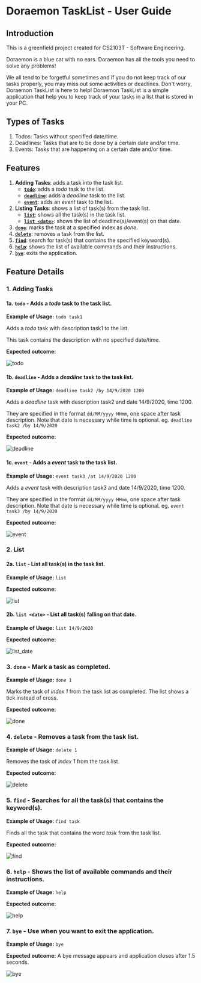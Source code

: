 # **Doraemon TaskList - User Guide**

## **Introduction**
This is a greenfield project created for CS2103T - Software Engineering.

Doraemon is a blue cat with no ears. Doraemon has all the tools you need to solve any problems!

We all tend to be forgetful sometimes and if you do not keep track of our tasks properly, you may miss out some activities or deadlines.
Don't worry, Doraemon TaskList is here to help! Doraemon TaskList is a simple application that help you to keep track of your tasks in a list that is stored in your PC.

## Types of Tasks
1. Todos: Tasks without specified date/time.
2. Deadlines: Tasks that are to be done by a certain date and/or time.
3. Events: Tasks that are happening on a certain date and/or time.

## Features 
1. **Adding Tasks**: adds a task into the task list.
   + [**`todo`**](#todo): adds a *todo* task to the list.
   + [**`deadline`**](#deadline): adds a *deadline* task to the list.
   + [**`event`**](#event): adds an *event* task to the list.
2. **Listing Tasks**: shows a list of task(s) from the task list.
   + [**`list`**](#list): shows all the task(s) in the task list.
   + [**`list <date>`**](#listdate): shows the list of deadline(s)/event(s) on that date.
3. [**`done`**](#done): marks the task at a specified index as *done*.
4. [**`delete`**](#delete): removes a task from the list.
5. [**`find`**](#find): search for task(s) that contains the specified keyword(s).
6. [**`help`**](#help): shows the list of available commands and their instructions.
7. [**`bye`**](#bye): exits the application.

## Feature Details

### 1. Adding Tasks
#### <a name="todo"></a>1a. **`todo`** - Adds a *todo* task to the task list.
**Example of Usage:** `todo task1` 

Adds a *todo* task with description task1 to the list. 

This task contains the description with no specified date/time.

**Expected outcome:**

![todo](./screenshot/todo.png)


#### <a name="deadline"></a>1b. **`deadline`** - Adds a *deadline* task to the task list.
**Example of Usage:** `deadline task2 /by 14/9/2020 1200`

Adds a *deadline* task with description task2 and date 14/9/2020, time 1200.

They are specified in the format `dd/MM/yyyy HHmm`, one space after 
task description. Note that date is necessary while time is optional.
eg. `deadline task2 /by 14/9/2020`

**Expected outcome:**

![deadline](./screenshot/deadline.png)


#### <a name="event"></a>1c. **`event`** - Adds a *event* task to the task list.
**Example of Usage:** `event task3 /at 14/9/2020 1200`

Adds a *event* task with description task3 and date 14/9/2020, time 1200.

They are specified in the format `dd/MM/yyyy HHmm`, one space after 
task description. Note that date is necessary while time is optional.
eg. `event task3 /by 14/9/2020`

**Expected outcome:**

![event](./screenshot/event.png)

### 2. List
#### <a name="list"></a>2a. **`list`** - List all task(s) in the task list. 
**Example of Usage:** `list`

**Expected outcome:**

![list](./screenshot/list.png)


#### <a name="listdate"></a>2b. **`list <date>`** - List all task(s) falling on that date.
**Example of Usage:** `list 14/9/2020`

**Expected outcome:**

![list_date](./screenshot/listdate.png)


### <a name="done"></a>3. **`done`** - Mark a task as completed.
**Example of Usage:** `done 1`

Marks the task of *index 1* from the task list as completed. The list shows a tick instead of cross.

**Expected outcome:**

![done](./screenshot/done.png)


### <a name="delete"></a>4. **`delete`** - Removes a task from the task list.
**Example of Usage:** `delete 1`

Removes the task of *index 1* from the task list.

**Expected outcome:**

![delete](./screenshot/delete.png)


### <a name="find"></a>5. **`find`** - Searches for all the task(s) that contains the keyword(s).
**Example of Usage:** `find task`

Finds all the task that contains the word *task* from the task list.

**Expected outcome:**

![find](./screenshot/find.png)


### <a name="help"></a>6. **`help`** - Shows the list of available commands and their instructions.
**Example of Usage:** `help`

**Expected outcome:**

![help](./screenshot/help.png)


### <a name="bye"></a>7. **`bye`** - Use when you want to exit the application.
**Example of Usage:** `bye`

**Expected outcome:** A bye message appears and application closes after 1.5 seconds.

![bye](./screenshot/bye.png)
